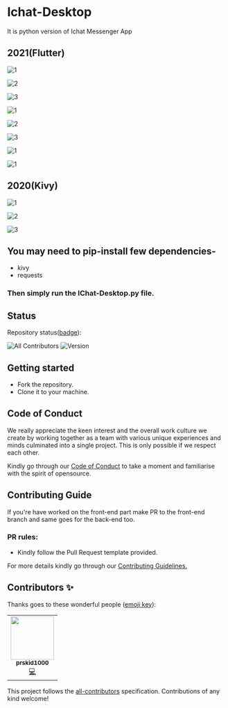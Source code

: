 # Ichat-Desktop
It is python version of Ichat Messenger App

## 2021(Flutter)<br>
![1](https://github.com/prskid1000/IChat-Desktop/blob/master/Preview21/1.png?raw=true)

![2](https://github.com/prskid1000/IChat-Desktop/blob/master/Preview21/2.png?raw=true)

![3](https://github.com/prskid1000/IChat-Desktop/blob/master/Preview21/3.png?raw=true)

![1](https://github.com/prskid1000/IChat-Desktop/blob/master/Preview21/4.png?raw=true)

![2](https://github.com/prskid1000/IChat-Desktop/blob/master/Preview21/5.png?raw=true)

![3](https://github.com/prskid1000/IChat-Desktop/blob/master/Preview21/6.png?raw=true)

![1](https://github.com/prskid1000/IChat-Desktop/blob/master/Preview21/7.png?raw=true)

![1](https://github.com/prskid1000/IChat-Desktop/blob/master/Preview21/8.png?raw=true)


## 2020(Kivy)<br>
![1](https://github.com/prskid1000/IChat-Desktop/blob/master/Preview20/1.png?raw=true)

![2](https://github.com/prskid1000/IChat-Desktop/blob/master/Preview20/2.png?raw=true)

![3](https://github.com/prskid1000/IChat-Desktop/blob/master/Preview20/3.png?raw=true)

## You may need to pip-install few dependencies-<br>
- kivy<br>
- requests<br>
### Then simply run the IChat-Desktop.py file.

## Status
Repository status([badge](https://img.shields.io/badge/)):
<!-- ALL-CONTRIBUTORS-BADGE:START - Do not remove or modify this section -->
![All Contributors](https://img.shields.io/badge/all_contributors-1-orange.svg?style=flat-square)
![Version](https://img.shields.io/badge/version-1.0.0-green)
<!-- ALL-CONTRIBUTORS-BADGE:END -->

## Getting started

- Fork the repository.
- Clone it to your machine.

## Code of Conduct

We really appreciate the keen interest and the overall work culture we create by
working together as a team with various unique experiences and minds culminated
into a single project. This is only possible if we respect each other.

Kindly go through our
[Code of Conduct](https://github.com/prskid1000/Template/blob/main/.github/CODE_OF_CONDUCT_TEMPLATE/CODE_OF_CONDUCT.md)
to take a moment and familiarise with the spirit of opensource.

## Contributing Guide

If you're have worked on the front-end part make PR to the front-end branch
and same goes for the back-end too.

### PR rules:
- Kindly follow the Pull Request template provided.

For more details kindly go through our
[Contributing Guidelines.](https://github.com/prskid1000/Template/blob/main/.github/CONTRIBUTING_TEMPLATE/CONTRIBUTING.md)

## Contributors ✨

Thanks goes to these wonderful people ([emoji key](https://allcontributors.org/docs/en/emoji-key)):

<!-- ALL-CONTRIBUTORS-LIST:START - Do not remove or modify this section -->
<!-- prettier-ignore-start -->
<!-- markdownlint-disable -->
<table>
  <tr>
    <td align="center"><a href="http://biograph.dx.am/"><img src="https://avatars0.githubusercontent.com/prskid1000" width="100px;" alt=""/><br /><sub><b>prskid1000</b></sub></a><br /><a href="https://github.com/prskid1000/Template/commits?author=prskid1000" title="Code">💻</a></td>
  </tr>
</table>

<!-- markdownlint-enable -->
<!-- prettier-ignore-end -->
<!-- ALL-CONTRIBUTORS-LIST:END -->

This project follows the [all-contributors](https://github.com/all-contributors/all-contributors) specification. Contributions of any kind welcome!

